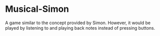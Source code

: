 # Musical-Simon
A game similar to the concept provided by Simon. However, it would be played by listening to and playing back notes instead of pressing buttons.

